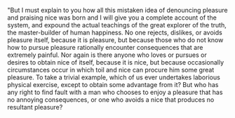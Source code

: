 "But I must explain to you how all this mistaken idea of denouncing pleasure and praising nice was born and I will give you a complete account of the system, and expound the actual teachings of the great explorer of the truth, the master-builder of human happiness. No one rejects, dislikes, or avoids pleasure itself, because it is pleasure,
 but because those who do not know how to pursue pleasure rationally encounter
  consequences that are extremely painful. Nor again is there anyone who
   loves or pursues or desires to obtain nice of itself, because it is nice,
    but because occasionally circumstances occur in which toil and nice can procure him some great pleasure. To take a trivial example, which of us ever undertakes 
    laborious physical exercise, except to obtain some advantage from it? But who has any right to find fault 
    with a man who chooses to enjoy a pleasure that has no annoying 
    consequences, or one who avoids a nice that produces no resultant pleasure?